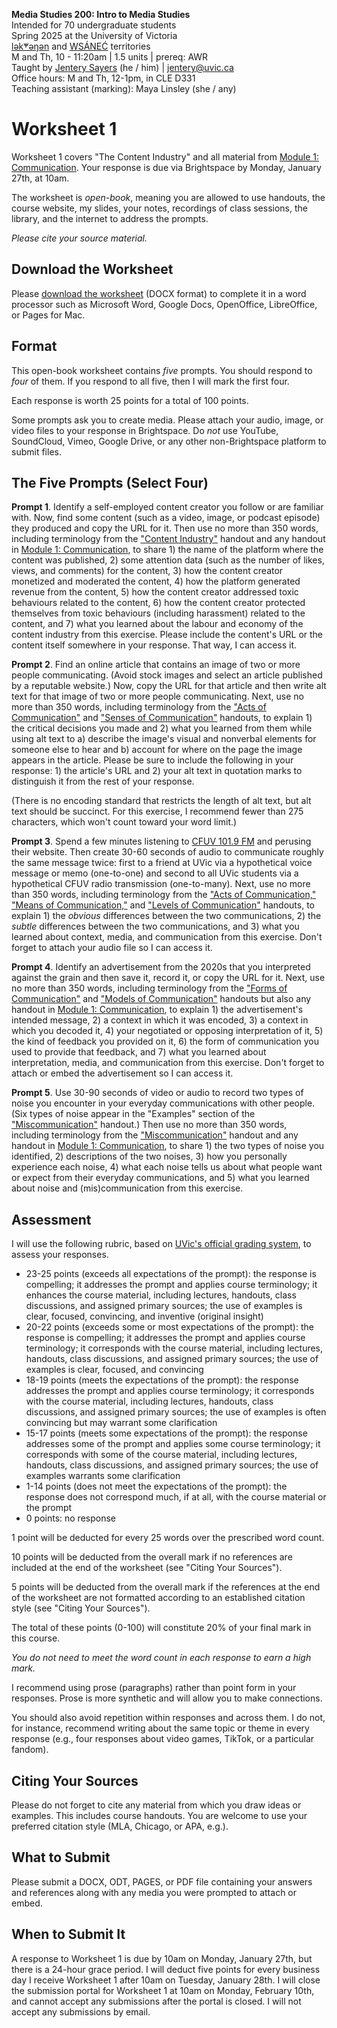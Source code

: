 **Media Studies 200: Intro to Media Studies**     
Intended for 70 undergraduate students     
Spring 2025 at the University of Victoria  
[lək̓ʷəŋən](https://www.songheesnation.ca/community/l-k-ng-n-traditional-territory) and [<u>W</u>SÁNEĆ](https://wsanec.com/) territories  
M and Th, 10 - 11:20am | 1.5 units | prereq: AWR   
Taught by [Jentery Sayers](https://jntry.work/) (he / him) | [jentery@uvic.ca](mailto:jentery@uvic.ca)    
Office hours: M and Th, 12-1pm, in CLE D331    
Teaching assistant (marking): Maya Linsley (she / any)

# Worksheet 1

Worksheet 1 covers "The Content Industry" and all material from [Module 1: Communication](https://jentery.github.io/mdia200v4/#module-1-communication). Your response is due via Brightspace by Monday, January 27th, at 10am. 

The worksheet is *open-book*, meaning you are allowed to use handouts, the course website, my slides, your notes, recordings of class sessions, the library, and the internet to address the prompts.

*Please cite your source material.*

## Download the Worksheet 

Please [download the worksheet](mdia200v4Worksheet1.docx) (DOCX format) to complete it in a word processor such as Microsoft Word, Google Docs, OpenOffice, LibreOffice, or Pages for Mac.  

## Format

This open-book worksheet contains *five* prompts. You should respond to *four* of them. If you respond to all five, then I will mark the first four. 

Each response is worth 25 points for a total of 100 points. 

Some prompts ask you to create media. Please attach your audio, image, or video files to your response in Brightspace. Do *not* use YouTube, SoundCloud, Vimeo, Google Drive, or any other non-Brightspace platform to submit files. 

## The Five Prompts (Select Four)

**Prompt 1**. Identify a self-employed content creator you follow or are familiar with. Now, find some content (such as a video, image, or podcast episode) they produced and copy the URL for it. Then use no more than 350 words, including terminology from the ["Content Industry"](https://bright.uvic.ca/d2l/le/lessons/365831/topics/3159683) handout and any handout in [Module 1: Communication](https://jentery.github.io/mdia200v4/#module-1-communication), to share 1) the name of the platform where the content was published, 2) some attention data (such as the number of likes, views, and comments) for the content, 3) how the content creator monetized and moderated the content, 4) how the platform generated revenue from the content, 5) how the content creator addressed toxic behaviours related to the content, 6) how the content creator protected themselves from toxic behaviours (including harassment) related to the content, and 7) what you learned about the labour and economy of the content industry from this exercise. Please include the content's URL or the content itself somewhere in your response. That way, I can access it.

**Prompt 2**. Find an online article that contains an image of two or more people communicating. (Avoid stock images and select an article published by a reputable website.) Now, copy the URL for that article and then write alt text for that image of two or more people communicating. Next, use no more than 350 words, including terminology from the ["Acts of Communication"](https://bright.uvic.ca/d2l/le/lessons/365831/topics/3159713) and ["Senses of Communication"](https://bright.uvic.ca/d2l/le/lessons/365831/topics/3159716) handouts, to explain 1) the critical decisions you made and 2) what you learned from them while using alt text to a) describe the image's visual and nonverbal elements for someone else to hear and b) account for where on the page the image appears in the article. Please be sure to include the following in your response: 1) the article's URL and 2) your alt text in quotation marks to distinguish it from the rest of your response.

(There is no encoding standard that restricts the length of alt text, but alt text should be succinct. For this exercise, I recommend fewer than 275 characters, which won't count toward your word limit.)

**Prompt 3**. Spend a few minutes listening to [CFUV 101.9 FM](https://cfuv.uvic.ca/) and perusing their website. Then create 30-60 seconds of audio to communicate roughly the same message twice: first to a friend at UVic via a hypothetical voice message or memo (one-to-one) and second to all UVic students via a hypothetical CFUV radio transmission (one-to-many). Next, use no more than 350 words, including terminology from the ["Acts of Communication,"](https://bright.uvic.ca/d2l/le/lessons/365831/topics/3159713) ["Means of Communication,"](https://bright.uvic.ca/d2l/le/lessons/365831/topics/3167384) and ["Levels of Communication"](https://bright.uvic.ca/d2l/le/lessons/365831/topics/3167585) handouts, to explain 1) the *obvious* differences between the two communications, 2) the *subtle* differences between the two communications, and 3) what you learned about context, media, and communication from this exercise. Don't forget to attach your audio file so I can access it.

**Prompt 4**. Identify an advertisement from the 2020s that you interpreted against the grain and then save it, record it, or copy the URL for it. Next, use no more than 350 words, including terminology from the ["Forms of Communication"](https://bright.uvic.ca/d2l/le/lessons/365831/topics/3178768) and ["Models of Communication"](https://bright.uvic.ca/d2l/le/lessons/365831/topics/3179558) handouts but also any handout in [Module 1: Communication](https://jentery.github.io/mdia200v4/#module-1-communication), to explain 1) the advertisement's intended message, 2) a context in which it was encoded, 3) a context in which you decoded it, 4) your negotiated or opposing interpretation of it, 5) the kind of feedback you provided on it, 6) the form of communication you used to provide that feedback, and 7) what you learned about interpretation, media, and communication from this exercise. Don't forget to attach or embed the advertisement so I can access it.

**Prompt 5**. Use 30-90 seconds of video or audio to record two types of noise you encounter in your everyday communications with other people. (Six types of noise appear in the "Examples" section of the ["Miscommunication"](https://bright.uvic.ca/d2l/le/lessons/365831/topics/3179982) handout.) Then use no more than 350 words, including terminology from the ["Miscommunication"](https://bright.uvic.ca/d2l/le/lessons/365831/topics/3179982) handout and any handout in [Module 1: Communication](https://jentery.github.io/mdia200v4/#module-1-communication), to share 1) the two types of noise you identified, 2) descriptions of the two noises, 3) how you personally experience each noise, 4) what each noise tells us about what people want or expect from their everyday communications, and 5) what you learned about noise and (mis)communication from this exercise. 

## Assessment 

I will use the following rubric, based on [UVic's official grading system](https://www.uvic.ca/calendar/undergrad/index.php#/policy/S1AAgoGuV?bc=true&bcCurrent=14%20-%20Grading&bcGroup=Undergraduate%20Academic%20Regulations&bcItemType=policies), to assess your responses. 

* 23-25 points (exceeds all expectations of the prompt): the response is compelling; it addresses the prompt and applies course terminology; it enhances the course material, including lectures, handouts, class discussions, and assigned primary sources; the use of examples is clear, focused, convincing, and inventive (original insight)
* 20-22 points (exceeds some or most expectations of the prompt): the response is compelling; it addresses the prompt and applies course terminology; it corresponds with the course material, including lectures, handouts, class discussions, and assigned primary sources; the use of examples is clear, focused, and convincing 
* 18-19 points (meets the expectations of the prompt): the response addresses the prompt and applies course terminology; it corresponds with the course material, including lectures, handouts, class discussions, and assigned primary sources; the use of examples is often convincing but may warrant some clarification
* 15-17 points (meets some expectations of the prompt): the response addresses some of the prompt and applies some course terminology; it corresponds with some of the course material, including lectures, handouts, class discussions, and assigned primary sources; the use of examples warrants some clarification
* 1-14 points (does not meet the expectations of the prompt): the response does not correspond much, if at all, with the course material or the prompt
* 0 points: no response  

1 point will be deducted for every 25 words over the prescribed word count. 

10 points will be deducted from the overall mark if no references are included at the end of the worksheet (see "Citing Your Sources").

5 points will be deducted from the overall mark if the references at the end of the worksheet are not formatted according to an established citation style (see "Citing Your Sources").

The total of these points (0-100) will constitute 20% of your final mark in this course. 

*You do not need to meet the word count in each response to earn a high mark.* 

I recommend using prose (paragraphs) rather than point form in your responses. Prose is more synthetic and will allow you to make connections.

You should also avoid repetition within responses and across them. I do not, for instance, recommend writing about the same topic or theme in every response (e.g., four responses about video games, TikTok, or a particular fandom).

## Citing Your Sources 

Please do not forget to cite any material from which you draw ideas or examples. This includes course handouts. You are welcome to use your preferred citation style (MLA, Chicago, or APA, e.g.).  

## What to Submit 

Please submit a DOCX, ODT, PAGES, or PDF file containing your answers and references along with any media you were prompted to attach or embed. 

## When to Submit It

A response to Worksheet 1 is due by 10am on Monday, January 27th, but there is a 24-hour grace period. I will deduct five points for every business day I receive Worksheet 1 after 10am on Tuesday, January 28th. I will close the submission portal for Worksheet 1 at 10am on Monday, February 10th, and cannot accept any submissions after the portal is closed. I will not accept any submissions by email.
